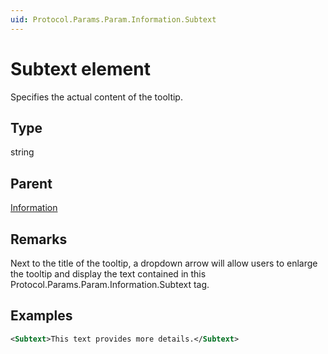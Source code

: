 ```yaml
---
uid: Protocol.Params.Param.Information.Subtext
---
```


# Subtext element

Specifies the actual content of the tooltip.

## Type

string

## Parent

[Information](xref:Protocol.Params.Param.Information)

## Remarks

Next to the title of the tooltip, a dropdown arrow will allow users to enlarge the tooltip and display the text contained in this Protocol.Params.Param.Information.Subtext tag.

## Examples

```xml
<Subtext>This text provides more details.</Subtext>
```
